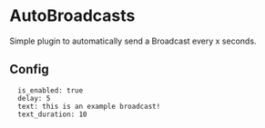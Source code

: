 # AutoBroadcasts
Simple plugin to automatically send a Broadcast every x seconds.
## Config
```auto_broadcasts:
  is_enabled: true
  delay: 5
  text: this is an example broadcast!
  text_duration: 10
